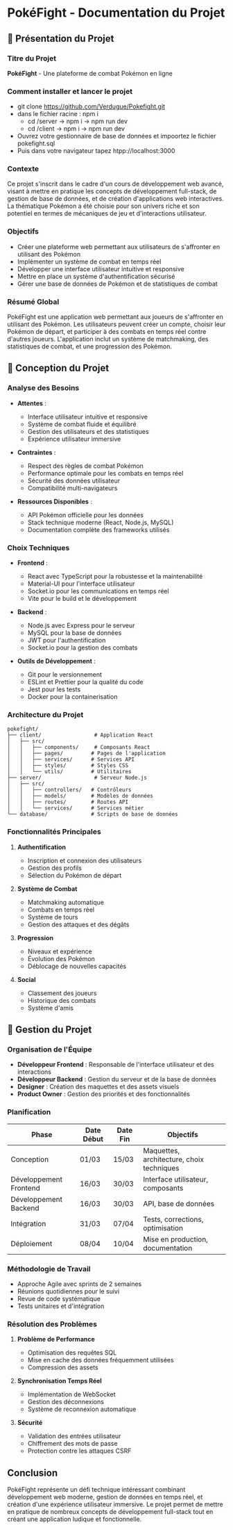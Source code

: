 # PokéFight - Documentation du Projet

## 📌 Présentation du Projet

### Titre du Projet
**PokéFight** - Une plateforme de combat Pokémon en ligne

### Comment installer et lancer le projet
- git clone https://github.com/Verdugue/Pokefight.git
- dans le fichier racine :
  npm i
  - cd /server -> npm i -> npm run dev
  - cd /client -> npm i -> npm run dev
- Ouvrez votre gestionnaire de base de données et impoortez le fichier pokefight.sql
- Puis dans votre navigateur tapez htpp://localhost:3000

### Contexte
Ce projet s'inscrit dans le cadre d'un cours de développement web avancé, visant à mettre en pratique les concepts de développement full-stack, de gestion de base de données, et de création d'applications web interactives. La thématique Pokémon a été choisie pour son univers riche et son potentiel en termes de mécaniques de jeu et d'interactions utilisateur.

### Objectifs
- Créer une plateforme web permettant aux utilisateurs de s'affronter en utilisant des Pokémon
- Implémenter un système de combat en temps réel
- Développer une interface utilisateur intuitive et responsive
- Mettre en place un système d'authentification sécurisé
- Gérer une base de données de Pokémon et de statistiques de combat

### Résumé Global
PokéFight est une application web permettant aux joueurs de s'affronter en utilisant des Pokémon. Les utilisateurs peuvent créer un compte, choisir leur Pokémon de départ, et participer à des combats en temps réel contre d'autres joueurs. L'application inclut un système de matchmaking, des statistiques de combat, et une progression des Pokémon.

## 📌 Conception du Projet

### Analyse des Besoins
- **Attentes** :
  - Interface utilisateur intuitive et responsive
  - Système de combat fluide et équilibré
  - Gestion des utilisateurs et des statistiques
  - Expérience utilisateur immersive

- **Contraintes** :
  - Respect des règles de combat Pokémon
  - Performance optimale pour les combats en temps réel
  - Sécurité des données utilisateur
  - Compatibilité multi-navigateurs

- **Ressources Disponibles** :
  - API Pokémon officielle pour les données
  - Stack technique moderne (React, Node.js, MySQL)
  - Documentation complète des frameworks utilisés

### Choix Techniques
- **Frontend** :
  - React avec TypeScript pour la robustesse et la maintenabilité
  - Material-UI pour l'interface utilisateur
  - Socket.io pour les communications en temps réel
  - Vite pour le build et le développement

- **Backend** :
  - Node.js avec Express pour le serveur
  - MySQL pour la base de données
  - JWT pour l'authentification
  - Socket.io pour la gestion des combats

- **Outils de Développement** :
  - Git pour le versionnement
  - ESLint et Prettier pour la qualité du code
  - Jest pour les tests
  - Docker pour la containerisation

### Architecture du Projet
```
pokefight/
├── client/                 # Application React
│   ├── src/
│   │   ├── components/     # Composants React
│   │   ├── pages/         # Pages de l'application
│   │   ├── services/      # Services API
│   │   ├── styles/        # Styles CSS
│   │   └── utils/         # Utilitaires
├── server/                 # Serveur Node.js
│   ├── src/
│   │   ├── controllers/   # Contrôleurs
│   │   ├── models/        # Modèles de données
│   │   ├── routes/        # Routes API
│   │   └── services/      # Services métier
└── database/              # Scripts de base de données
```

### Fonctionnalités Principales
1. **Authentification**
   - Inscription et connexion des utilisateurs
   - Gestion des profils
   - Sélection du Pokémon de départ

2. **Système de Combat**
   - Matchmaking automatique
   - Combats en temps réel
   - Système de tours
   - Gestion des attaques et des dégâts

3. **Progression**
   - Niveaux et expérience
   - Évolution des Pokémon
   - Déblocage de nouvelles capacités

4. **Social**
   - Classement des joueurs
   - Historique des combats
   - Système d'amis

## 📌 Gestion du Projet

### Organisation de l'Équipe
- **Développeur Frontend** : Responsable de l'interface utilisateur et des interactions
- **Développeur Backend** : Gestion du serveur et de la base de données
- **Designer** : Création des maquettes et des assets visuels
- **Product Owner** : Gestion des priorités et des fonctionnalités

### Planification
| Phase | Date Début | Date Fin | Objectifs |
|-------|------------|----------|-----------|
| Conception | 01/03 | 15/03 | Maquettes, architecture, choix techniques |
| Développement Frontend | 16/03 | 30/03 | Interface utilisateur, composants |
| Développement Backend | 16/03 | 30/03 | API, base de données |
| Intégration | 31/03 | 07/04 | Tests, corrections, optimisation |
| Déploiement | 08/04 | 10/04 | Mise en production, documentation |

### Méthodologie de Travail
- Approche Agile avec sprints de 2 semaines
- Réunions quotidiennes pour le suivi
- Revue de code systématique
- Tests unitaires et d'intégration

### Résolution des Problèmes
1. **Problème de Performance**
   - Optimisation des requêtes SQL
   - Mise en cache des données fréquemment utilisées
   - Compression des assets

2. **Synchronisation Temps Réel**
   - Implémentation de WebSocket
   - Gestion des déconnexions
   - Système de reconnexion automatique

3. **Sécurité**
   - Validation des entrées utilisateur
   - Chiffrement des mots de passe
   - Protection contre les attaques CSRF

## Conclusion
PokéFight représente un défi technique intéressant combinant développement web moderne, gestion de données en temps réel, et création d'une expérience utilisateur immersive. Le projet permet de mettre en pratique de nombreux concepts de développement full-stack tout en créant une application ludique et fonctionnelle. 
